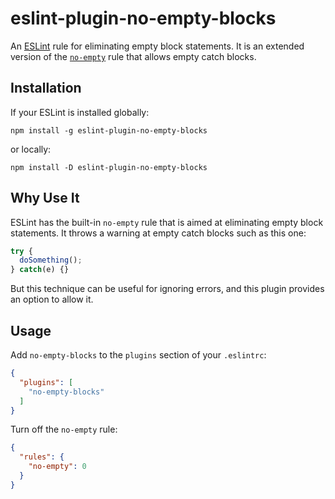 # eslint-plugin-no-empty-blocks

An [ESLint](http://eslint.org/) rule for eliminating empty block statements. It is an extended version of the [`no-empty`](http://eslint.org/docs/rules/no-empty) rule that allows empty catch blocks.

## Installation

If your ESLint is installed globally:

`npm install -g eslint-plugin-no-empty-blocks`

or locally:

`npm install -D eslint-plugin-no-empty-blocks`

## Why Use It

ESLint has the built-in `no-empty` rule that is aimed at eliminating empty block statements. It throws a warning at empty catch blocks such as this one:

```javascript
try {
  doSomething();
} catch(e) {}
```

But this technique can be useful for ignoring errors, and this plugin provides an option to allow it.

## Usage

Add `no-empty-blocks` to the `plugins` section of your `.eslintrc`:

```json
{
  "plugins": [
    "no-empty-blocks"
  ]
}
```

Turn off the `no-empty` rule:

```json
{
  "rules": {
    "no-empty": 0
  }
}
```
